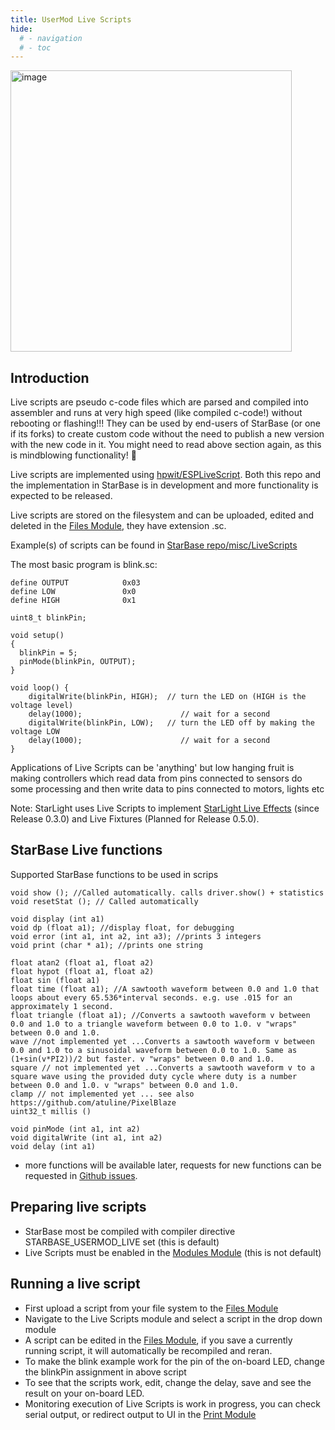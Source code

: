 ```yaml
---
title: UserMod Live Scripts
hide:
  # - navigation
  # - toc
---
```


<img width="450" alt="image" src="https://github.com/user-attachments/assets/9d26c8d3-edbd-44d2-b3a2-26c7ff5ce579">

## Introduction

Live scripts are pseudo c-code files which are parsed and compiled into assembler and runs at very high speed (like compiled c-code!) without rebooting or flashing!!! They can be used by end-users of StarBase (or one if its forks) to create custom code without the need to publish a new version with the new code in it.
You might need to read above section again, as this is mindblowing functionality! 🙂

Live scripts are implemented using [hpwit/ESPLiveScript](https://github.com/hpwit/ESPLiveScript/tree/v2.8). Both this repo and the implementation in StarBase is in development and more functionality is expected to be released.

Live scripts are stored on the filesystem and can be uploaded, edited and deleted in the [Files Module](/StarDocs/SysMod/SysModFiles), they have extension .sc.

Example(s) of scripts can be found in [StarBase repo/misc/LiveScripts](https://github.com/ewowi/StarBase/tree/main/misc/LiveScripts)

The most basic program is blink.sc: 

```
define OUTPUT            0x03 
define LOW               0x0
define HIGH              0x1

uint8_t blinkPin;

void setup()
{
  blinkPin = 5;
  pinMode(blinkPin, OUTPUT);
}

void loop() {
    digitalWrite(blinkPin, HIGH);  // turn the LED on (HIGH is the voltage level)
    delay(1000);                      // wait for a second
    digitalWrite(blinkPin, LOW);   // turn the LED off by making the voltage LOW
    delay(1000);                      // wait for a second
}
```

Applications of Live Scripts can be 'anything' but low hanging fruit is making controllers which read data from pins connected to sensors do some processing and then write data to pins connected to motors, lights etc

Note: StarLight uses Live Scripts to implement [StarLight Live Effects](/StarDocs/StarLight/LiveEffects/) (since Release 0.3.0) and Live Fixtures (Planned for Release 0.5.0).

## StarBase Live functions
Supported StarBase functions to be used in scrips

    void show (); //Called automatically. calls driver.show() + statistics
    void resetStat (); // Called automatically

    void display (int a1)
    void dp (float a1); //display float, for debugging
    void error (int a1, int a2, int a3); //prints 3 integers
    void print (char * a1); //prints one string

    float atan2 (float a1, float a2)
    float hypot (float a1, float a2)
    float sin (float a1)
    float time (float a1); //A sawtooth waveform between 0.0 and 1.0 that loops about every 65.536*interval seconds. e.g. use .015 for an approximately 1 second.
    float triangle (float a1); //Converts a sawtooth waveform v between 0.0 and 1.0 to a triangle waveform between 0.0 to 1.0. v "wraps" between 0.0 and 1.0.
    wave //not implemented yet ...Converts a sawtooth waveform v between 0.0 and 1.0 to a sinusoidal waveform between 0.0 to 1.0. Same as (1+sin(v*PI2))/2 but faster. v "wraps" between 0.0 and 1.0.
    square // not implemented yet ...Converts a sawtooth waveform v to a square wave using the provided duty cycle where duty is a number between 0.0 and 1.0. v "wraps" between 0.0 and 1.0.
    clamp // not implemented yet ... see also https://github.com/atuline/PixelBlaze
    uint32_t millis ()

    void pinMode (int a1, int a2)
    void digitalWrite (int a1, int a2)
    void delay (int a1)

* more functions will be available later, requests for new functions can be requested in [Github issues](https://github.com/ewowi/StarBase/issues).

## Preparing  live scripts
* StarBase most be compiled with compiler directive STARBASE_USERMOD_LIVE set (this is default)
* Live Scripts must be enabled in the [Modules Module](/StarDocs/SysMod/SysModModules) (this is not default)

## Running a live script

* First upload a script from your file system to the [Files Module](/StarDocs/SysMod/SysModFiles)
* Navigate to the Live Scripts module and select a script in the drop down module
* A script can be edited in the [Files Module](/StarDocs/SysMod/SysModFiles), if you save a currently running script, it will automatically be recompiled and reran.
* To make the blink example work for the pin of the on-board LED, change the blinkPin assignment in above script
* To see that the scripts work, edit, change the delay, save and see the result on your on-board LED.
* Monitoring execution of Live Scripts is work in progress, you can check serial output, or redirect output to UI in the [Print Module](/StarDocs/SysMod/SysModPrint)
